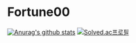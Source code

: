 # Fortune00
[![Anurag's github stats](https://github-readme-stats.vercel.app/api?username=Sinyoung3016)](https://github.com/anuraghazra/github-readme-stats)
[![Solved.ac프로필](http://mazassumnida.wtf/api/v2/generate_badge?boj=sin0415)](https://solved.ac/sin0415)
